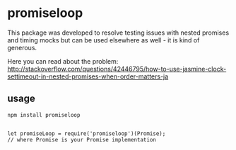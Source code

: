 # promiseloop
This package was developed to resolve testing issues with nested promises and timing mocks but can be used elsewhere as well - it is kind of generous.

Here you can read about the problem: http://stackoverflow.com/questions/42446795/how-to-use-jasmine-clock-settimeout-in-nested-promises-when-order-matters-ja


## usage

```
npm install promiseloop


let promiseLoop = require('promiseloop')(Promise);
// where Promise is your Promise implementation
```
